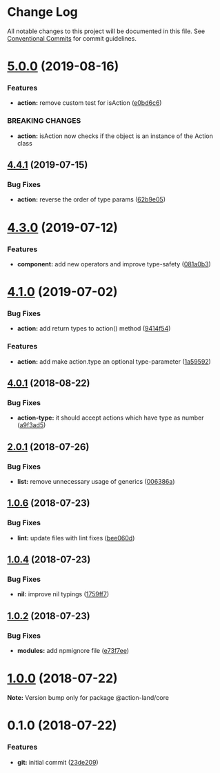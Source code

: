 # Change Log

All notable changes to this project will be documented in this file.
See [Conventional Commits](https://conventionalcommits.org) for commit guidelines.

# [5.0.0](https://github.com/action-land/action-land/compare/v4.6.2...v5.0.0) (2019-08-16)


### Features

* **action:** remove custom test for isAction ([e0bd6c6](https://github.com/action-land/action-land/commit/e0bd6c6))


### BREAKING CHANGES

* **action:** isAction now checks if the object is an instance of the Action class





## [4.4.1](https://github.com/action-land/action-land/compare/v4.4.0...v4.4.1) (2019-07-15)


### Bug Fixes

* **action:** reverse the order of type params ([62b9e05](https://github.com/action-land/action-land/commit/62b9e05))





# [4.3.0](https://github.com/action-land/action-land/compare/v4.2.0...v4.3.0) (2019-07-12)


### Features

* **component:** add new operators and improve type-safety ([081a0b3](https://github.com/action-land/action-land/commit/081a0b3))





# [4.1.0](https://github.com/action-land/action-land/compare/v4.0.1...v4.1.0) (2019-07-02)


### Bug Fixes

* **action:** add return types to action() method ([9414f54](https://github.com/action-land/action-land/commit/9414f54))


### Features

* **action:** add make action.type an optional type-parameter ([1a59592](https://github.com/action-land/action-land/commit/1a59592))





<a name="4.0.1"></a>
## [4.0.1](https://github.com/action-land/action-land/compare/v4.0.0...v4.0.1) (2018-08-22)


### Bug Fixes

* **action-type:** it should accept actions which have type as number ([a9f3ad5](https://github.com/action-land/action-land/commit/a9f3ad5))




<a name="2.0.1"></a>
## [2.0.1](https://github.com/action-land/action-land/compare/v2.0.0...v2.0.1) (2018-07-26)


### Bug Fixes

* **list:** remove unnecessary usage of generics ([006386a](https://github.com/action-land/action-land/commit/006386a))




<a name="1.0.6"></a>
## [1.0.6](https://github.com/action-land/action-land/compare/v1.0.5...v1.0.6) (2018-07-23)


### Bug Fixes

* **lint:** update files with lint fixes ([bee060d](https://github.com/action-land/action-land/commit/bee060d))




<a name="1.0.4"></a>
## [1.0.4](https://github.com/action-land/action-land/compare/v1.0.3...v1.0.4) (2018-07-23)


### Bug Fixes

* **nil:** improve nil typings ([1759ff7](https://github.com/action-land/action-land/commit/1759ff7))




<a name="1.0.2"></a>
## [1.0.2](https://github.com/action-land/action-land/compare/v1.0.1...v1.0.2) (2018-07-23)


### Bug Fixes

* **modules:** add npmignore file ([e73f7ee](https://github.com/action-land/action-land/commit/e73f7ee))




<a name="1.0.0"></a>
# [1.0.0](https://github.com/action-land/action-land/compare/v0.1.1...v1.0.0) (2018-07-22)




**Note:** Version bump only for package @action-land/core

<a name="0.1.0"></a>
# 0.1.0 (2018-07-22)


### Features

* **git:** initial commit ([23de209](https://github.com/action-land/action-land/commit/23de209))
